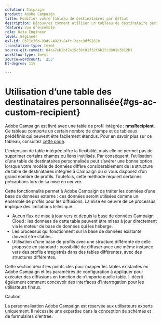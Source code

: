 ```yaml
---
solution: Campaign
product: Adobe Campaign
title: Modifier votre tableau de destinataires par défaut
description: Découvrez comment utiliser un tableau de destinataire personnalisé
feature: Vue d’ensemble
role: Data Engineer
level: Beginner
exl-id: 0b71c76b-03d9-4023-84fc-3ecc0df9261b
translation-type: tm+mt
source-git-commit: 84ee7eb2bf2e15d30c81f32f6b25c9801b3b12b1
workflow-type: tm+mt
source-wordcount: '253'
ht-degree: 11%

---
```


# Utilisation d’une table des destinataires personnalisée{#gs-ac-custom-recipient}

Adobe Campaign est livré avec une table de profil intégrée : **nmsRecipient**. Ce tableau comporte un certain nombre de champs et de tableaux prédéfinis qui peuvent être facilement étendus. Pour en savoir plus sur ce tableau, consultez [cette page](datamodel.md#ootb-profiles).

L&#39;extension de table intégrée offre la flexibilité, mais elle ne permet pas de supprimer certains champs ou liens inutilisés. Par conséquent, l’utilisation d’une table de destinataires personnalisée peut s’avérer une bonne option lorsque votre modèle de données diffère considérablement de la structure de table de destinataires intégrée à Campaign ou si vous disposez d’un grand nombre de profils.  Toutefois, cette méthode requiert certaines précautions lors de sa mise en oeuvre.

Cette fonctionnalité permet à Adobe Campaign de traiter les données d’une base de données externe : ces données seront utilisées comme un ensemble de profils pour les diffusions. La mise en oeuvre de ce processus implique des limitations telles que :

* Aucun flux de mise à jour vers et depuis la base de données Campaign Cloud : les données de cette table peuvent être mises à jour directement via le moteur de base de données qui les héberge.
* Les processus qui fonctionnent sur la base de données existante doivent être stables.
* Utilisation d&#39;une base de profils avec une structure différente de celle proposée en standard : possibilité de diffuser avec une même instance vers des profils enregistrés dans des tables différentes, avec des structures différentes.

Cette section décrit les points clés pour mapper les tables existantes en Adobe Campaign et les paramètres de configuration à appliquer pour exécuter des diffusions en fonction de n&#39;importe quelle table. Il décrit également comment concevoir des interfaces d&#39;interrogation pour les utilisateurs finaux.

>[!CAUTION]
>
>La personnalisation Adobe Campaign est réservée aux utilisateurs experts uniquement. Il nécessite une expertise dans la conception de schémas et de formulaires d&#39;entrée.

